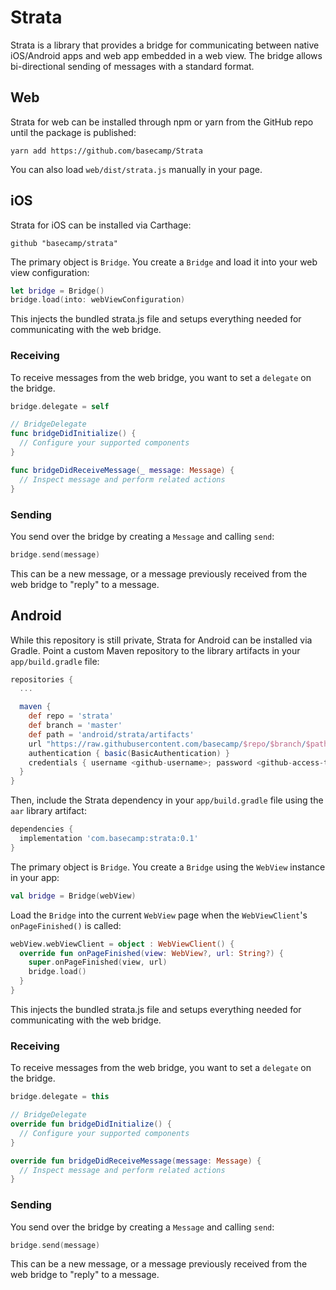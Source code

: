 # Strata

Strata is a library that provides a bridge for communicating between native iOS/Android apps and web app embedded in a web view. The bridge allows bi-directional sending of messages with a standard format.


## Web
Strata for web can be installed through npm or yarn from the GitHub repo until the package is published:
```
yarn add https://github.com/basecamp/Strata
```

You can also load `web/dist/strata.js` manually in your page.

## iOS
Strata for iOS can be installed via Carthage:

```
github "basecamp/strata"
```

The primary object is `Bridge`. You create a `Bridge` and load it into your web view configuration:

```swift
let bridge = Bridge()
bridge.load(into: webViewConfiguration)
```

This injects the bundled strata.js file and setups everything needed for communicating with the web bridge.

### Receiving
To receive messages from the web bridge, you want to set a `delegate` on the bridge.

```swift
bridge.delegate = self

// BridgeDelegate
func bridgeDidInitialize() {
  // Configure your supported components
}

func bridgeDidReceiveMessage(_ message: Message) {
  // Inspect message and perform related actions
}
```

### Sending
You send over the bridge by creating a `Message` and calling `send`:

```swift
bridge.send(message)
```

This can be a new message, or a message previously received from the web bridge to "reply" to a message.


## Android
While this repository is still private, Strata for Android can be installed via Gradle. Point a custom Maven repository to the library artifacts in your `app/build.gradle` file:

```groovy
repositories {
  ...

  maven {
    def repo = 'strata'
    def branch = 'master'
    def path = 'android/strata/artifacts'
    url "https://raw.githubusercontent.com/basecamp/$repo/$branch/$path"
    authentication { basic(BasicAuthentication) }
    credentials { username <github-username>; password <github-access-token> }
  }
}
```

Then, include the Strata dependency in your `app/build.gradle` file using the `aar` library artifact:

```groovy
dependencies {
  implementation 'com.basecamp:strata:0.1'
}
```

The primary object is `Bridge`. You create a `Bridge` using the `WebView` instance in your app:

```kotlin
val bridge = Bridge(webView)
```

Load the `Bridge` into the current `WebView` page when the `WebViewClient`'s `onPageFinished()` is called:

```kotlin
webView.webViewClient = object : WebViewClient() {
  override fun onPageFinished(view: WebView?, url: String?) {
    super.onPageFinished(view, url)
    bridge.load()
  }
}
```

This injects the bundled strata.js file and setups everything needed for communicating with the web bridge.

### Receiving
To receive messages from the web bridge, you want to set a `delegate` on the bridge.

```kotlin
bridge.delegate = this

// BridgeDelegate
override fun bridgeDidInitialize() {
  // Configure your supported components
}

override fun bridgeDidReceiveMessage(message: Message) {
  // Inspect message and perform related actions
}
```

### Sending
You send over the bridge by creating a `Message` and calling `send`:

```kotlin
bridge.send(message)
```

This can be a new message, or a message previously received from the web bridge to "reply" to a message.
